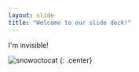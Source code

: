 ```yaml
---
layout: slide
title: "Welcome to our slide deck!"
---
```


I'm invisible!

![snowoctocat](https://octodex.github.com/images/snowoctocat.png)
{: .center}
